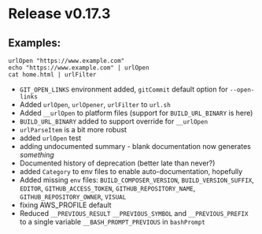 # Release v0.17.3

## Examples:

    urlOpen "https://www.example.com"
    echo "https://www.example.com" | urlOpen 
    cat home.html | urlFilter

- `GIT_OPEN_LINKS` environment added, `gitCommit` default option for `--open-links`
- Added `urlOpen`, `urlOpener`, `urlFilter` to `url.sh`
- Added `__urlOpen` to platform files (support for `BUILD_URL_BINARY` is here)
- `BUILD_URL_BINARY` added to support override for `__urlOpen`
- `urlParseItem` is a bit more robust
- added `urlOpen` test
- adding undocumented summary - blank documentation now generates *something*
- Documented history of deprecation (better late than never?) 
- added `Category` to env files to enable auto-documentation, hopefully
- Added missing `env` files: `BUILD_COMPOSER_VERSION`, `BUILD_VERSION_SUFFIX`, `EDITOR`, `GITHUB_ACCESS_TOKEN`, `GITHUB_REPOSITORY_NAME`, `GITHUB_REPOSITORY_OWNER`, `VISUAL`
- fixing AWS_PROFILE default
- Reduced `__PREVIOUS_RESULT` `__PREVIOUS_SYMBOL` and `__PREVIOUS_PREFIX` to a single variable `__BASH_PROMPT_PREVIOUS` in `bashPrompt`

